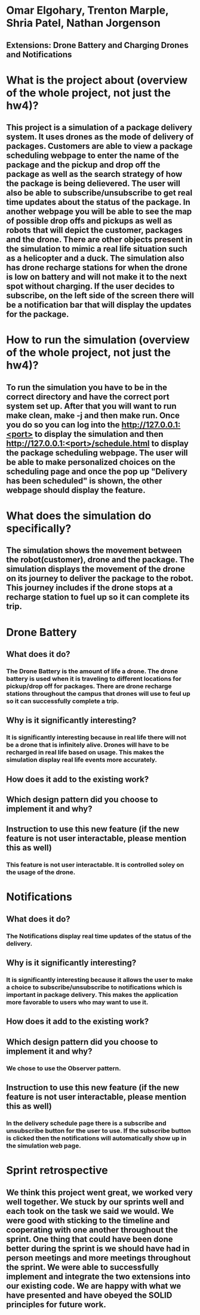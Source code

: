 # Omar Elgohary, Trenton Marple, Shria Patel, Nathan Jorgenson
## Extensions: Drone Battery and Charging Drones and Notifications

# What is the project about (overview of the whole project, not just the hw4)?
## This project is a simulation of a package delivery system. It uses drones as the mode of delivery of packages. Customers are able to view a package scheduling webpage to enter the name of the package and the pickup and drop off the package as well as the search strategy of how the package is being delievered. The user will also be able to subscribe/unsubscribe to get real time updates about the status of the package. In another webpage you will be able to see the map of possible drop offs and pickups as well as robots that will depict the customer, packages and the drone. There are other objects present in the simulation to mimic a real life situation such as a helicopter and a duck. The simulation also has drone recharge stations for when the drone is low on battery and will not make it to the next spot without charging. If the user decides to subscribe, on the left side of the screen there will be a notification bar that will display the updates for the package.  

# How to run the simulation (overview of the whole project, not just the hw4)?
## To run the simulation you have to be in the correct directory and have the correct port system set up. After that you will want to run make clean, make -j and then make run. Once you do so you can log into the  http://127.0.0.1:<port> to display the simulation and then http://127.0.0.1:<port>/schedule.html to display the package scheduling webpage. The user will be able to make personalized choices on the scheduling page and once the pop up "Delivery has been scheduled" is shown, the other webpage should display the feature. 

# What does the simulation do specifically?
## The simulation shows the movement between the robot(customer), drone and the package. The simulation displays the movement of the drone on its journey to deliver the package to the robot. This journey includes if the drone stops at a recharge station to fuel up so it can complete its trip. 

# Drone Battery
## What does it do?
### The Drone Battery is the amount of life a drone. The drone battery is used when it is traveling to different locations for pickup/drop off for packages. There are drone recharge stations throughout the campus that drones will use to feul up so it can successfully complete a trip. 
## Why is it significantly interesting?
### It is significantly interesting because in real life there will not be a drone that is infinitely alive. Drones will have to be recharged in real life based on usage. This makes the simulation display real life events more accurately. 
## How does it add to the existing work? 
## Which design pattern did you choose to implement it and why? 
## Instruction to use this new feature (if the new feature is not user interactable, please mention this as well)
### This feature is not user interactable. It is controlled soley on the usage of the drone. 

# Notifications
## What does it do?
### The Notifications display real time updates of the status of the delivery. 
## Why is it significantly interesting?
### It is significantly interesting because it allows the user to make a choice to subscribe/unsubscribe to notifications which is important in package delivery. This makes the application more favorable to users who may want to use it. 
## How does it add to the existing work? 

## Which design pattern did you choose to implement it and why? 
### We chose to use the Observer pattern.
## Instruction to use this new feature (if the new feature is not user interactable, please mention this as well)
### In the delivery schedule page there is a subscribe and unsubscribe button for the user to use. If the subscribe button is clicked then the notifications will automatically show up in the simulation web page. 

# Sprint retrospective
## We think this project went great, we worked very well together. We stuck by our sprints well and each took on the task we said we would. We were good with sticking to the timeline and cooperating with one another throughout the sprint. One thing that could have been done better during the sprint is we should have had in person meetings and more meetings throughout the sprint. We were able to successfully implement and integrate the two extensions into our existing code. We are happy with what we have presented and have obeyed the SOLID principles for future work. 
